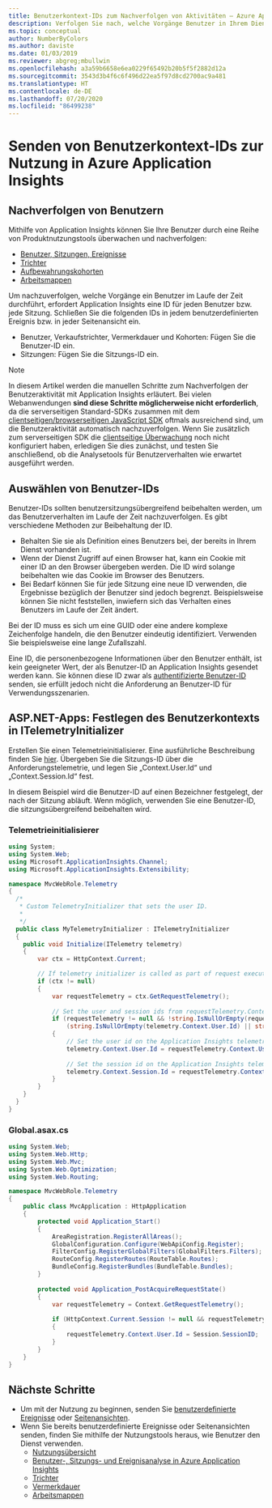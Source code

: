 ```yaml
---
title: Benutzerkontext-IDs zum Nachverfolgen von Aktivitäten – Azure Application Insights
description: Verfolgen Sie nach, welche Vorgänge Benutzer in Ihrem Dienst ausführen, indem Sie ihnen in Application Insights eine eindeutige, persistente ID-Zeichenfolge zuweisen.
ms.topic: conceptual
author: NumberByColors
ms.author: daviste
ms.date: 01/03/2019
ms.reviewer: abgreg;mbullwin
ms.openlocfilehash: a3a59b6658e6ea0229f65492b20b5f5f2882d12a
ms.sourcegitcommit: 3543d3b4f6c6f496d22ea5f97d8cd2700ac9a481
ms.translationtype: HT
ms.contentlocale: de-DE
ms.lasthandoff: 07/20/2020
ms.locfileid: "86499238"
---
```

# <a name="send-user-context-ids-to-enable-usage-experiences-in-azure-application-insights"></a>Senden von Benutzerkontext-IDs zur Nutzung in Azure Application Insights

## <a name="tracking-users"></a>Nachverfolgen von Benutzern

Mithilfe von Application Insights können Sie Ihre Benutzer durch eine Reihe von Produktnutzungstools überwachen und nachverfolgen:

- [Benutzer, Sitzungen, Ereignisse](./usage-segmentation.md)
- [Trichter](./usage-funnels.md)
- [Aufbewahrungskohorten](./usage-retention.md)
- [Arbeitsmappen](../platform/workbooks-overview.md)

Um nachzuverfolgen, welche Vorgänge ein Benutzer im Laufe der Zeit durchführt, erfordert Application Insights eine ID für jeden Benutzer bzw. jede Sitzung. Schließen Sie die folgenden IDs in jedem benutzerdefinierten Ereignis bzw. in jeder Seitenansicht ein.

- Benutzer, Verkaufstrichter, Vermerkdauer und Kohorten: Fügen Sie die Benutzer-ID ein.
- Sitzungen: Fügen Sie die Sitzungs-ID ein.

> [!NOTE]
> In diesem Artikel werden die manuellen Schritte zum Nachverfolgen der Benutzeraktivität mit Application Insights erläutert. Bei vielen Webanwendungen **sind diese Schritte möglicherweise nicht erforderlich**, da die serverseitigen Standard-SDKs zusammen mit dem [clientseitigen/browserseitigen JavaScript SDK](../../azure-monitor/app/website-monitoring.md ) oftmals ausreichend sind, um die Benutzeraktivität automatisch nachzuverfolgen. Wenn Sie zusätzlich zum serverseitigen SDK die [clientseitige Überwachung](../../azure-monitor/app/website-monitoring.md ) noch nicht konfiguriert haben, erledigen Sie dies zunächst, und testen Sie anschließend, ob die Analysetools für Benutzerverhalten wie erwartet ausgeführt werden.

## <a name="choosing-user-ids"></a>Auswählen von Benutzer-IDs

Benutzer-IDs sollten benutzersitzungsübergreifend beibehalten werden, um das Benutzerverhalten im Laufe der Zeit nachzuverfolgen. Es gibt verschiedene Methoden zur Beibehaltung der ID.

- Behalten Sie sie als Definition eines Benutzers bei, der bereits in Ihrem Dienst vorhanden ist.
- Wenn der Dienst Zugriff auf einen Browser hat, kann ein Cookie mit einer ID an den Browser übergeben werden. Die ID wird solange beibehalten wie das Cookie im Browser des Benutzers.
- Bei Bedarf können Sie für jede Sitzung eine neue ID verwenden, die Ergebnisse bezüglich der Benutzer sind jedoch begrenzt. Beispielsweise können Sie nicht feststellen, inwiefern sich das Verhalten eines Benutzers im Laufe der Zeit ändert.

Bei der ID muss es sich um eine GUID oder eine andere komplexe Zeichenfolge handeln, die den Benutzer eindeutig identifiziert. Verwenden Sie beispielsweise eine lange Zufallszahl.

Eine ID, die personenbezogene Informationen über den Benutzer enthält, ist kein geeigneter Wert, der als Benutzer-ID an Application Insights gesendet werden kann. Sie können diese ID zwar als [authentifizierte Benutzer-ID](./api-custom-events-metrics.md#authenticated-users) senden, sie erfüllt jedoch nicht die Anforderung an Benutzer-ID für Verwendungsszenarien.

## <a name="aspnet-apps-setting-the-user-context-in-an-itelemetryinitializer"></a>ASP.NET-Apps: Festlegen des Benutzerkontexts in ITelemetryInitializer

Erstellen Sie einen Telemetrieinitialisierer. Eine ausführliche Beschreibung finden Sie [hier](./api-filtering-sampling.md#addmodify-properties-itelemetryinitializer). Übergeben Sie die Sitzungs-ID über die Anforderungstelemetrie, und legen Sie „Context.User.Id“ und „Context.Session.Id“ fest.

In diesem Beispiel wird die Benutzer-ID auf einen Bezeichner festgelegt, der nach der Sitzung abläuft. Wenn möglich, verwenden Sie eine Benutzer-ID, die sitzungsübergreifend beibehalten wird.

### <a name="telemetry-initializer"></a>Telemetrieinitialisierer

```csharp
using System;
using System.Web;
using Microsoft.ApplicationInsights.Channel;
using Microsoft.ApplicationInsights.Extensibility;

namespace MvcWebRole.Telemetry
{
  /*
   * Custom TelemetryInitializer that sets the user ID.
   *
   */
  public class MyTelemetryInitializer : ITelemetryInitializer
  {
    public void Initialize(ITelemetry telemetry)
    {
        var ctx = HttpContext.Current;

        // If telemetry initializer is called as part of request execution and not from some async thread
        if (ctx != null)
        {
            var requestTelemetry = ctx.GetRequestTelemetry();
 
            // Set the user and session ids from requestTelemetry.Context.User.Id, which is populated in Application_PostAcquireRequestState in Global.asax.cs.
            if (requestTelemetry != null && !string.IsNullOrEmpty(requestTelemetry.Context.User.Id) &&
                (string.IsNullOrEmpty(telemetry.Context.User.Id) || string.IsNullOrEmpty(telemetry.Context.Session.Id)))
            {
                // Set the user id on the Application Insights telemetry item.
                telemetry.Context.User.Id = requestTelemetry.Context.User.Id;
 
                // Set the session id on the Application Insights telemetry item.
                telemetry.Context.Session.Id = requestTelemetry.Context.User.Id;
            }
        }
    }
  }
}
```

### <a name="globalasaxcs"></a>Global.asax.cs

```csharp
using System.Web;
using System.Web.Http;
using System.Web.Mvc;
using System.Web.Optimization;
using System.Web.Routing;

namespace MvcWebRole.Telemetry
{
    public class MvcApplication : HttpApplication
    {
        protected void Application_Start()
        {
            AreaRegistration.RegisterAllAreas();
            GlobalConfiguration.Configure(WebApiConfig.Register);
            FilterConfig.RegisterGlobalFilters(GlobalFilters.Filters);
            RouteConfig.RegisterRoutes(RouteTable.Routes);
            BundleConfig.RegisterBundles(BundleTable.Bundles);
        }
 
        protected void Application_PostAcquireRequestState()
        {
            var requestTelemetry = Context.GetRequestTelemetry();
 
            if (HttpContext.Current.Session != null && requestTelemetry != null && string.IsNullOrEmpty(requestTelemetry.Context.User.Id))
            {
                requestTelemetry.Context.User.Id = Session.SessionID;
            }
        }
    }
}
```

## <a name="next-steps"></a>Nächste Schritte

- Um mit der Nutzung zu beginnen, senden Sie [benutzerdefinierte Ereignisse](./api-custom-events-metrics.md#trackevent) oder [Seitenansichten](./api-custom-events-metrics.md#page-views).
- Wenn Sie bereits benutzerdefinierte Ereignisse oder Seitenansichten senden, finden Sie mithilfe der Nutzungstools heraus, wie Benutzer den Dienst verwenden.
    - [Nutzungsübersicht](usage-overview.md)
    - [Benutzer-, Sitzungs- und Ereignisanalyse in Azure Application Insights](usage-segmentation.md)
    - [Trichter](usage-funnels.md)
    - [Vermerkdauer](usage-retention.md)
    - [Arbeitsmappen](../../azure-monitor/platform/workbooks-overview.md)
